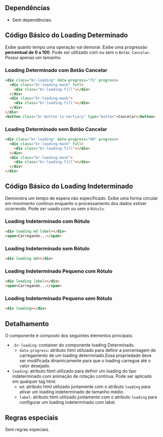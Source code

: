 ## Dependências

-   Sem dependências.

## Código Básico do Loading Determinado

Exibe quanto tempo uma operação vai demorar. Exibe uma progressão **percentual de 0 a 100**. Pode ser utilizado com ou sem o `Botão Cancelar`. Possui apenas um tamanho.

### Loading Determinado com Botão Cancelar

```html
<div class="br-loading" data-progress="75" progress>
  <div class="br-loading-mask" full>
    <div class="br-loading-fill"></div>
  </div>
  <div class="br-loading-mask">
    <div class="br-loading-fill"></div>
  </div>
</div>
<button class="br-button is-tertiary" type="button">Cancelar</button>
```

### Loading Determinado sem Botão Cancelar

```html
<div class="br-loading" data-progress="90" progress>
  <div class="br-loading-mask" full>
    <div class="br-loading-fill"></div>
  </div>
  <div class="br-loading-mask">
    <div class="br-loading-fill"></div>
  </div>
</div>
```

## Código Básico do Loading Indeterminado

Demonstra um tempo de espera não especificado. Exibe uma forma circular em  movimento contínuo enquanto o processamento dos dados estiver ocorrendo. Pode ser usado com ou sem o `Rótulo`.

### Loading Indeterminado com Rótulo

```html
<div loading md label></div>
<span>Carregando...</span>
```

### Loading Indeterminado sem Rótulo

```html
<div loading md></div>
```

### Loading Indeterminado Pequeno com Rótulo

```html
<div loading label></div>
<span>Carregando...</span>
```

### Loading Indeterminado Pequeno sem Rótulo

```html
<div loading></div>
```

## Detalhamento

O componente é composto dos seguintes elementos principais:

-   `.br-loading`: container do componente loading Determinado.
    -   `data-progress`: atributo html utilizado para definir a porcentagem de carregamento de um loading determinado.Essa propriedade deve ser modificada dinamicamente para que o loading carregue até o valor desejado.
-   `loading`: atributo html utilizado para definir um loading do tipo indeterminado com animação de rotação contínua. Pode ser aplicado em qualquer tag html.
    - `md`: atributo html utilizado juntamente com o atributo `loading` para ativar um loading indeterminado de tamanho médio.
    -   `label`: atributo html utilizado juntamente com o atributo `loading` para configurar um loading indeterminado com label.

## Regras especiais

Sem regras especiais.